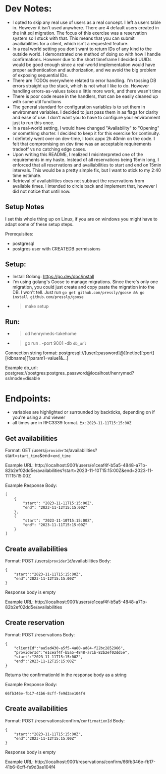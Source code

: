 # Dev Notes:
- I opted to skip any real use of users as a real concept. I left a users table in. However it isn't used anywhere. There are 4 default users created in the init.sql migration. The focus of this exercise was a reservation system so I stuck with that. This means that you can submit availiabilities for a client, which isn't a requested feature.
- In a real world setting you don't want to return IDs of any kind to the outside world. I demonstrated one method of doing so with how I handle confirmations. However due to the short timeframe I decided UUIDs would be good enough since a real-world implementation would have proper authentication and authorization, and we avoid the big problem of exposing sequential IDs.
- There are TODOs everywhere related to error handling. I'm tossing DB errors straight up the stack, which is not what I like to do. However handling errors-as-values takes a little more work, and there wasn't time
- There is poor code reuse in the handlers, that can be easily cleaned up with some util functions
- The general standard for configuration variables is to set them in environment variables. I decided to just pass them in as flags for clarity and ease of use. I don't want you to have to configure your environment just to run this once.
- In a real-world setting, I would have changed "Availability" to "Opening" or something shorter. I decided to keep it for this exercise for continuity.
- I defintely went over on dev-time, I took appx 2h 40min on the code. I felt that compromising on dev time was an acceptable requirements tradeoff vs no catching edge cases.
- Upon writing this README, I realized I misinterpreted one of the requirements in my haste. Instead of all reservations being 15min long, I enforced that all reservations and availiabilities to start and end on 15min intervals. This would be a pretty simple fix, but I want to stick to my 2:40 time estimate.
- Retrieval of availabilities does not subtract the reservations from available times. I intended to circle back and implement that, however I did not notice that until now.

## Setup Notes
I set this whole thing up on Linux, if you are on windows you might have to adapt some of these setup steps.

Prerequisites:
- postgresql
- postgres user with CREATEDB permissions


## Setup: 
- Install Golang: https://go.dev/doc/install
- I'm using golang's Goose to manage migrations. Since there's only one migration, you could just create and copy paste the migration into the DB. I won't tell. Just run `go get github.com/pressly/goose && go install github.com/pressly/goose`
- > make setup

## Run:
- > cd henrymeds-takehome
- > go run . -port 9001 -db `db_url`

Connection string format: postgresql://[user[:password]@][netloc][:port][/dbname][?param1=value1&...]

Example db_url: postgres://postgres:postgres_password@localhost/henrymed?sslmode=disable

# Endpoints:
- variables are highlighted or surrounded by backticks, depending on if you're using a .md viewer
- all times are in RFC3339 format. Ex: `2023-11-11T15:15:00Z`

## Get availabilities
Format: GET /users/`providerId`/availabilities?start=`start_time`&end=`end_time`

Example URL: http://localhost:9001/users/e1ceaf4f-b5a5-4848-a71b-82b2ef02dd5e/availabilities?start=2023-11-10T15:15:00Z&end=2023-11-11T15:15:00Z

Example Response Body:
```
[
    {
        "start": "2023-11-11T15:15:00Z",
        "end": "2023-11-12T15:15:00Z"
    },
    {
        "start": "2023-11-10T15:15:00Z",
        "end": "2023-11-11T15:15:00Z"
    }
]
```


## Create availabilities
Format: POST /users/`providerId`/availabilities
Body: 
```
{
    "start":"2023-11-11T15:15:00Z",
    "end":"2023-11-12T15:15:00Z"
}
```

Response body is empty

Example URL: http://localhost:9001/users/e1ceaf4f-b5a5-4848-a71b-82b2ef02dd5e/availabilities

## Create reservation
Format: POST /reservations
Body: 
```
{
    "clientId":"aa5ad430-a5f5-4a80-ad84-f22bc2852966",
    "providerId":"e1ceaf4f-b5a5-4848-a71b-82b2ef02dd5e",
    "start":"2023-11-11T15:15:00Z",
    "end":"2023-11-12T15:15:00Z"
}
```

Returns the confirmationId in the response body as a string

Example Response Body:
```
66fb346e-fb17-41b6-8cff-fe9d3ae104f4
```

## Create availabilities
Format: POST /reservations/confirm/`confirmationId`
Body: 
```
{
    "start":"2023-11-11T15:15:00Z",
    "end":"2023-11-12T15:15:00Z"
}
```

Response body is empty

Example URL: http://localhost:9001/reservations/confirm/66fb346e-fb17-41b6-8cff-fe9d3ae104f4
